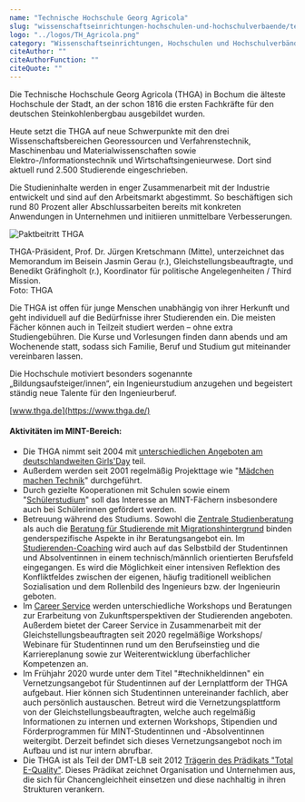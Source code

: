 ```yaml
---
name: "Technische Hochschule Georg Agricola"
slug: "wissenschaftseinrichtungen-hochschulen-und-hochschulverbaende/technische-hochschule-georg-agricola"
logo: "../logos/TH_Agricola.png"
category: "Wissenschaftseinrichtungen, Hochschulen und Hochschulverbände"
citeAuthor: ""
citeAuthorFunction: ""
citeQuote: ""
---
```


Die Technische Hochschule Georg Agricola (THGA) in Bochum die älteste Hochschule der Stadt, an der schon 1816 die ersten Fachkräfte für den deutschen Steinkohlenbergbau ausgebildet wurden.

Heute setzt die THGA auf neue Schwerpunkte mit den drei Wissenschaftsbereichen Georessourcen und Verfahrenstechnik, Maschinenbau und Materialwissenschaften sowie Elektro-/Informationstechnik und Wirtschaftsingenieurwese. Dort sind aktuell rund 2.500 Studierende eingeschrieben.

Die Studieninhalte werden in enger Zusammenarbeit mit der Industrie entwickelt und sind auf den Arbeitsmarkt abgestimmt. So beschäftigen sich rund 80 Prozent aller Abschlussarbeiten bereits mit konkreten Anwendungen in Unternehmen und initiieren unmittelbare Verbesserungen.

![Paktbeitritt THGA](https://www.komm-mach-mint.de/var/mint/storage/images/_aliases/medium/3/0/8/4/134803-1-ger-DE/THGA_Paktbeitritt_web.jpg)

THGA-Präsident, Prof. Dr. Jürgen Kretschmann (Mitte), unterzeichnet das Memorandum im Beisein Jasmin Gerau (r.), Gleichstellungsbeauftragte, und Benedikt Gräfingholt (r.), Koordinator für politische Angelegenheiten / Third Mission.  
Foto: THGA

Die THGA ist offen für junge Menschen unabhängig von ihrer Herkunft und geht individuell auf die Bedürfnisse ihrer Studierenden ein. Die meisten Fächer können auch in Teilzeit studiert werden – ohne extra Studiengebühren. Die Kurse und Vorlesungen finden dann abends und am Wochenende statt, sodass sich Familie, Beruf und Studium gut miteinander vereinbaren lassen.

Die Hochschule motiviert besonders sogenannte „Bildungsaufsteiger/innen“, ein Ingenieurstudium anzugehen und begeistert ständig neue Talente für den Ingenieurberuf.

[www.thga.de](https://www.thga.de/)

#### Aktivitäten im MINT-Bereich:

- Die THGA nimmt seit 2004 mit [unterschiedlichen Angeboten am deutschlandweiten Girls'Day](https://www.thga.de/aktuelles/presse/pressemeldungen-detail/meldung/girls-day-an-der-thga-wuerfelglueck-zwischen-leuchtenden-leds-und-massgeschneidertem-beton-4334/) teil.
- Außerdem werden seit 2001 regelmäßig Projekttage wie "[Mädchen machen Technik](https://www.thga.de/die-th/organisation/gleichstellung/projekttage/)" durchgeführt.
- Durch gezielte Kooperationen mit Schulen sowie einem "[Schülerstudium](https://www.thga.de/wissenschaftsbereiche/elektro-informationstechnik-und-wirtschaftsingenieurwesen/schuelerstudium/)" soll das Interesse an MINT-Fächern insbesondere auch bei Schülerinnen gefördert werden.
- Betreuung während des Studiums. Sowohl die [Zentrale Studienberatung](https://www.thga.de/studium/beratung/zentrale-studienberatung/) als auch die [Beratung für Studierende mit Migrationshintergrund](https://www.thga.de/studium/beratung/beratung-fuer-studierende-mit-migrationshintergrund/) binden genderspezifische Aspekte in ihr Beratungsangebot ein. Im [Studierenden-Coaching](https://www.thga.de/studium/beratung/studicoaching/) wird auch auf das Selbstbild der Studentinnen und Absolventinnen in einem technisch/männlich orientierten Berufsfeld eingegangen. Es wird die Möglichkeit einer intensiven Reflektion des Konfliktfeldes zwischen der eigenen, häufig traditionell weiblichen Sozialisation und dem Rollenbild des Ingenieurs bzw. der Ingenieurin geboten.
- Im [Career Service](https://www.thga.de/studium/beratung/career-service/) werden unterschiedliche Workshops und Beratungen zur Erarbeitung von Zukunftsperspektiven der Studierenden angeboten. Außerdem bietet der Career Service in Zusammenarbeit mit der Gleichstellungsbeauftragten seit 2020 regelmäßige Workshops/ Webinare für Studentinnen rund um den Berufseinstieg und die Karriereplanung sowie zur Weiterentwicklung überfachlicher Kompetenzen an.
- Im Frühjahr 2020 wurde unter dem Titel "#technikheldinnen" ein Vernetzungsangebot für Studentinnen auf der Lernplattform der THGA aufgebaut. Hier können sich Studentinnen untereinander fachlich, aber auch persönlich austauschen. Betreut wird die Vernetzungsplattform von der Gleichstellungsbeauftragten, welche auch regelmäßig Informationen zu internen und externen Workshops, Stipendien und Förderprogrammen für MINT-Studentinnen und -Absolventinnen weitergibt. Derzeit befindet sich dieses Vernetzungsangebot noch im Aufbau und ist nur intern abrufbar.
- Die THGA ist als Teil der DMT-LB seit 2012 [Trägerin des Prädikats "Total E-Quality"](https://www.thga.de/aktuelles/presse/pressemeldungen-detail/meldung/ausgezeichnete-gleichstellung-dmt-lb-mit-thga-zum-dritten-mal-total-e-quality-zertifiziert-44/). Dieses Prädikat zeichnet Organisation und Unternehmen aus, die sich für Chancengleichheit einsetzen und diese nachhaltig in ihren Strukturen verankern.
